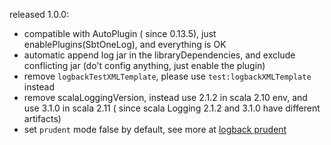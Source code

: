 released 1.0.0:

* compatible with AutoPlugin ( since 0.13.5), just enablePlugins(SbtOneLog), and everything is OK
* automatic append log jar in the libraryDependencies, and exclude conflicting jar (do't config anything, just enable the plugin) 
* remove `logbackTestXMLTemplate`, please use `test:logbackXMLTemplate` instead
* remove scalaLoggingVersion, instead use 2.1.2 in scala 2.10 env, and use 3.1.0 in scala 2.11 ( since scala Logging 2.1.2 and 3.1.0 have different artifacts)
* set `prudent` mode false by default, see more at [logback prudent](http://logback.qos.ch/manual/appenders.html#prudent)
